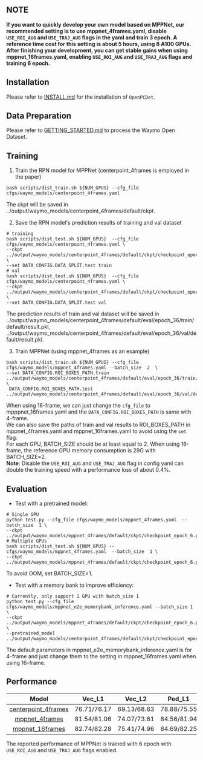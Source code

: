 ## NOTE

**If you want to quickly develop your own model based on MPPNet, our recommended setting is to use
mppnet_4frames.yaml, disable `USE_ROI_AUG` and `USE_TRAJ_AUG` flags in the yaml and train 3 epoch. A
reference time cost for this setting is about 5 hours, using 8 A100 GPUs. After finishing your
development, you can get stable gains when using mppnet_16frames.yaml, enabling `USE_ROI_AUG` and
`USE_TRAJ_AUG` flags and training 6 epoch.**

## Installation

Please refer to [INSTALL.md](docs/INSTALL.md) for the installation of `OpenPCDet`.

## Data Preparation

Please refer to [GETTING_STARTED.md](docs/GETTING_STARTED.md) to process the Waymo Open Dataset.

## Training

1. Train the RPN model for MPPNet (centerpoint_4frames is employed in the paper)

```shell
bash scripts/dist_train.sh ${NUM_GPUS} --cfg_file cfgs/waymo_models/centerpoint_4frames.yaml
```

The ckpt will be saved in ../output/waymo_models/centerpoint_4frames/default/ckpt.

2. Save the RPN model's prediction results of training and val dataset

```shell
# training
bash scripts/dist_test.sh ${NUM_GPUS}  --cfg_file cfgs/waymo_models/centerpoint_4frames.yaml \
--ckpt ../output/waymo_models/centerpoint_4frames/default/ckpt/checkpoint_epoch_36.pth \
--set DATA_CONFIG.DATA_SPLIT.test train
# val
bash scripts/dist_test.sh ${NUM_GPUS}  --cfg_file cfgs/waymo_models/centerpoint_4frames.yaml \
--ckpt ../output/waymo_models/centerpoint_4frames/default/ckpt/checkpoint_epoch_36.pth \
--set DATA_CONFIG.DATA_SPLIT.test val
```

The prediction results of train and val dataset will be saved in\
../output/waymo_models/centerpoint_4frames/default/eval/epoch_36/train/default/result.pkl,
../output/waymo_models/centerpoint_4frames/default/eval/epoch_36/val/default/result.pkl.

3. Train MPPNet (using mppnet_4frames as an example)

```shell
bash scripts/dist_train.sh ${NUM_GPUS} --cfg_file cfgs/waymo_models/mppnet_4frames.yaml --batch_size  2  \
--set DATA_CONFIG.ROI_BOXES_PATH.train  ../output/waymo_models/centerpoint_4frames/default/eval/epoch_36/train/default/result.pkl \
 DATA_CONFIG.ROI_BOXES_PATH.test  ../output/waymo_models/centerpoint_4frames/default/eval/epoch_36/val/default/result.pkl
```

When using 16-frame, we can just change the `cfg_file` to mpppnet_16frames.yaml and the
`DATA_CONFIG.ROI_BOXES_PATH` is same with 4-frame.\
We can also save the paths of train and val results to ROI_BOXES_PATH in mppnet_4frames.yaml and
mppnet_16frames.yaml to avoid using the `set` flag.\
For each GPU, BATCH_SIZE should be at least equal to 2. When using 16-frame, the reference GPU
memory consumption is 29G with BATCH_SIZE=2.\
**Note**: Disable the `USE_ROI_AUG` and `USE_TRAJ_AUG` flag in config yaml can double the training
speed with a performance loss of about 0.4%.

## Evaluation

- Test with a pretrained model:

```shell
# Single GPU
python test.py --cfg_file cfgs/waymo_models/mppnet_4frames.yaml  --batch_size  1 \
--ckpt  ../output/waymo_models/mppnet_4frames/default/ckpt/checkpoint_epoch_6.pth
# Multiple GPUs
bash scripts/dist_test.sh ${NUM_GPUS} --cfgs/waymo_models/mppnet_4frames.yaml  --batch_size  1 \
--ckpt  ../output/waymo_models/mppnet_4frames/default/ckpt/checkpoint_epoch_6.pth
```

To avoid OOM, set BATCH_SIZE=1.

- Test with a memory bank to improve efficiency:

```shell
# Currently, only support 1 GPU with batch_size 1
python test.py --cfg_file cfgs/waymo_models/mppnet_e2e_memorybank_inference.yaml --batch_size 1 \
--ckpt ../output/waymo_models/mppnet_4frames/default/ckpt/checkpoint_epoch_6.pth \
--pretrained_model  ../output/waymo_models/centerpoint_4frames/default/ckpt/checkpoint_epoch_36.pth
```

The default parameters in mppnet_e2e_memorybank_inference.yaml is for 4-frame and just change them
to the setting in mppnet_16frames.yaml when using 16-frame.

## Performance

|                                     Model                                     |   Vec_L1    |   Vec_L2    |   Ped_L1    |   Ped_L2    |   Cyc_L1    |   Cyc_L2    |
| :---------------------------------------------------------------------------: | :---------: | :---------: | :---------: | :---------: | :---------: | :---------: |
| [centerpoint_4frames](../../tools/cfgs/waymo_models/centerpoint_4frames.yaml) | 76.71/76.17 | 69.13/68.63 | 78.88/75.55 | 71.73/68.61 | 73.73/72.96 | 71.63/70.89 |
|      [mppnet_4frames](../../tools/cfgs/waymo_models/mppnet_4frames.yaml)      | 81.54/81.06 | 74.07/73.61 | 84.56/81.94 | 77.20/74.67 | 77.15/76.50 | 75.01/74.38 |
|     [mppnet_16frames](../../tools/cfgs/waymo_models/mppnet_16frames.yaml)     | 82.74/82.28 | 75.41/74.96 | 84.69/82.25 | 77.43/75.06 | 77.28/76.66 | 75.13/74.52 |

The reported performance of MPPNet is trained with 6 epoch with `USE_ROI_AUG` and `USE_TRAJ_AUG`
flags enabled.

